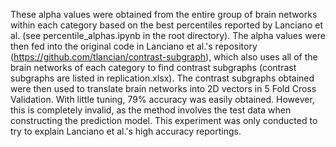 These alpha values were obtained from the entire group of brain networks within each category based on the best percentiles reported by Lanciano et al. (see percentile_alphas.ipynb in the root directory).
The alpha values were then fed into the original code in Lanciano et al.'s repository (https://github.com/tlancian/contrast-subgraph), which also uses all of the brain networks of each category to find contrast subgraphs (contrast subgraphs are listed in replication.xlsx).
The contrast subgraphs obtained were then used to translate brain networks into 2D vectors in 5 Fold Cross Validation.
With little tuning, 79% accuracy was easily obtained.
However, this is completely invalid, as the method involves the test data when constructing the prediction model.
This experiment was only conducted to try to explain Lanciano et al.'s high accuracy reportings.